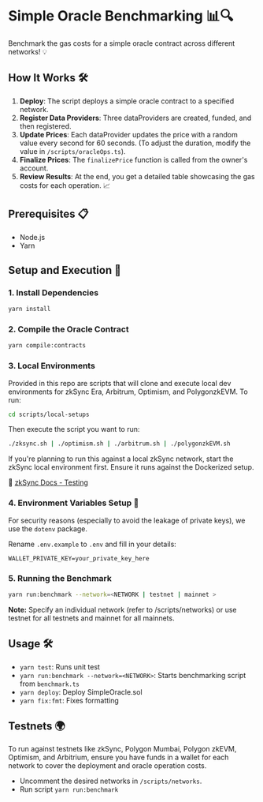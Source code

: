 # Simple Oracle Benchmarking 📊🔍

Benchmark the gas costs for a simple oracle contract across different networks! 💡

## How It Works 🛠

1. **Deploy**: The script deploys a simple oracle contract to a specified network.
2. **Register Data Providers**: Three dataProviders are created, funded, and then registered.
3. **Update Prices**: Each dataProvider updates the price with a random value every second for 60 seconds. (To adjust the duration, modify the value in `/scripts/oracleOps.ts`).
4. **Finalize Prices**: The `finalizePrice` function is called from the owner's account.
5. **Review Results**: At the end, you get a detailed table showcasing the gas costs for each operation. 📈

## Prerequisites 📋

- Node.js
- Yarn

## Setup and Execution 🚀

### 1. Install Dependencies

```bash
yarn install
```

### 2. Compile the Oracle Contract

```bash
yarn compile:contracts
```

### 3. Local Environments

Provided in this repo are scripts that will clone and execute local dev environments for zkSync Era, Arbitrum, Optimism, and PolygonzkEVM. To run:

```bash
cd scripts/local-setups
```

Then execute the script you want to run:
```bash
./zksync.sh | ./optimism.sh | ./arbitrum.sh | ./polygonzkEVM.sh
```

If you're planning to run this against a local zkSync network, start the zkSync local environment first. Ensure it runs against the Dockerized setup. 

📖 [zkSync Docs - Testing](https://era.zksync.io/docs/tools/testing/)

### 4. Environment Variables Setup 🌳

For security reasons (especially to avoid the leakage of private keys), we use the `dotenv` package. 

Rename `.env.example` to `.env` and fill in your details:

```
WALLET_PRIVATE_KEY=your_private_key_here
```

### 5. Running the Benchmark

```bash
yarn run:benchmark --network=<NETWORK | testnet | mainnet >
```

**Note:** Specify an individual network (refer to /scripts/networks) or use testnet for all testnets and mainnet for all mainnets.

## Usage 🛠

- `yarn test`: Runs unit test
- `yarn run:benchmark --network=<NETWORK>`: Starts benchmarking script from `benchmark.ts`
- `yarn deploy`: Deploy SimpleOracle.sol
- `yarn fix:fmt`: Fixes formatting

## Testnets 🌍

To run against testnets like zkSync, Polygon Mumbai, Polygon zkEVM, Optimism, and Arbitrium, ensure you have funds in a wallet for each network to cover the deployment and oracle operation costs.

- Uncomment the desired networks in `/scripts/networks`.
- Run script `yarn run:benchmark`
